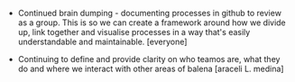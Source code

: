 - Continued brain dumping - documenting processes in github to review as a group. This is so we can create a framework around how we divide up, link together and visualise processes in a way that's easily understandable and maintainable. [everyone]

- Continuing to define and provide clarity on who teamos are, what they do and where we interact with other areas of balena [araceli L. medina]
